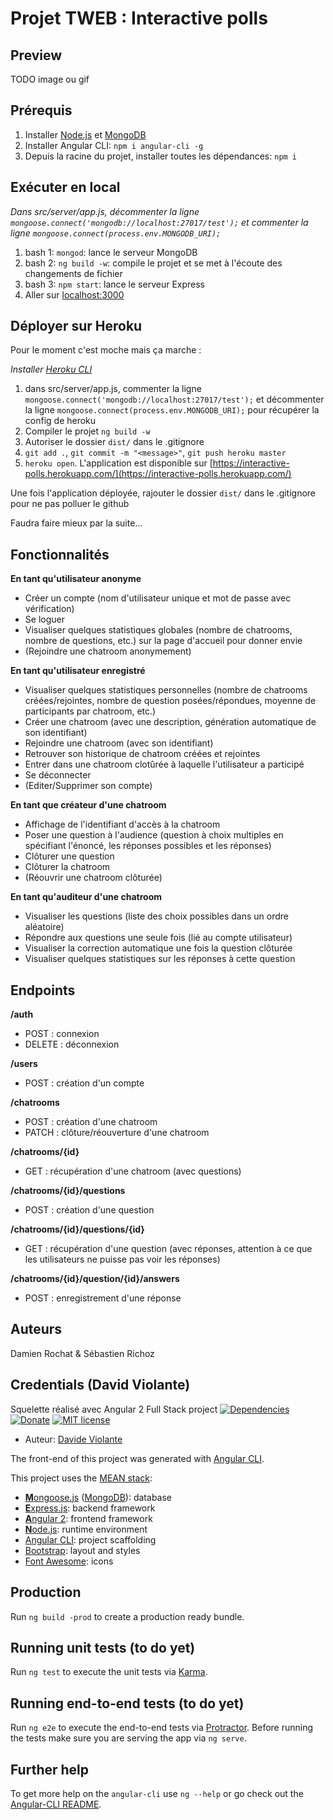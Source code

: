 # Projet TWEB : Interactive polls

## Preview
TODO image ou gif

## Prérequis
1. Installer [Node.js](https://nodejs.org) et [MongoDB](http://www.mongodb.com)
2. Installer Angular CLI: `npm i angular-cli -g`
3. Depuis la racine du projet, installer toutes les dépendances: `npm i`

## Exécuter en local
*Dans src/server/app.js, décommenter la ligne `mongoose.connect('mongodb://localhost:27017/test');` et commenter la ligne `mongoose.connect(process.env.MONGODB_URI);`*

1. bash 1: `mongod`: lance le serveur MongoDB
2. bash 2: `ng build -w`: compile le projet et se met à l'écoute des changements de fichier
3. bash 3: `npm start`: lance le serveur Express
4. Aller sur [localhost:3000](http://localhost:3000)

## Déployer sur Heroku
Pour le moment c'est moche mais ça marche :

*Installer [Heroku CLI](https://devcenter.heroku.com/articles/heroku-command-line#download-and-install)*

1. dans src/server/app.js, commenter la ligne `mongoose.connect('mongodb://localhost:27017/test');` et décommenter la ligne `mongoose.connect(process.env.MONGODB_URI);` pour récupérer la config de heroku
2. Compiler le projet `ng build -w`
3. Autoriser le dossier `dist/` dans le .gitignore
4. `git add .`, `git commit -m "<message>"`, `git push heroku master`
5. `heroku open`. L'application est disponible sur [https://interactive-polls.herokuapp.com/](https://interactive-polls.herokuapp.com/)

Une fois l'application déployée, rajouter le dossier `dist/` dans le .gitignore pour ne pas polluer le github

Faudra faire mieux par la suite...

## Fonctionnalités

**En tant qu'utilisateur anonyme**

- Créer un compte (nom d'utilisateur unique et mot de passe avec vérification)
- Se loguer
- Visualiser quelques statistiques globales (nombre de chatrooms, nombre de questions, etc.) sur la page d'accueil pour donner envie
- (Rejoindre une chatroom anonymement)

**En tant qu'utilisateur enregistré**

- Visualiser quelques statistiques personnelles (nombre de chatrooms créées/rejointes, nombre de question posées/répondues, moyenne de participants par chatroom, etc.)
- Créer une chatroom (avec une description, génération automatique de son identifiant)
- Rejoindre une chatroom (avec son identifiant)
- Retrouver son historique de chatroom créées et rejointes
- Entrer dans une chatroom clotûrée à laquelle l'utilisateur a participé
- Se déconnecter
- (Editer/Supprimer son compte)

**En tant que créateur d'une chatroom**

- Affichage de l'identifiant d'accès à la chatroom
- Poser une question à l'audience (question à choix multiples en spécifiant l'énoncé, les réponses possibles et les réponses)
- Clôturer une question
- Clôturer la chatroom
- (Réouvrir une chatroom clôturée)

**En tant qu'auditeur d'une chatroom**

- Visualiser les questions (liste des choix possibles dans un ordre aléatoire)
- Répondre aux questions une seule fois (lié au compte utilisateur)
- Visualiser la correction automatique une fois la question clôturée
- Visualiser quelques statistiques sur les réponses à cette question

## Endpoints

**/auth**

- POST : connexion
- DELETE : déconnexion

**/users**

- POST : création d'un compte

**/chatrooms**

- POST : création d'une chatroom
- PATCH : clôture/réouverture d'une chatroom

**/chatrooms/{id}**

- GET : récupération d'une chatroom (avec questions)

**/chatrooms/{id}/questions**

- POST : création d'une question

**/chatrooms/{id}/questions/{id}**

- GET : récupération d'une question (avec réponses, attention à ce que les utilisateurs ne puisse pas voir les réponses)

**/chatrooms/{id}/question/{id}/answers**

- POST : enregistrement d'une réponse

## Auteurs

Damien Rochat & Sébastien Richoz


## Credentials (David Violante)
Squelette réalisé avec Angular 2 Full Stack project [![Dependencies](https://david-dm.org/DavideViolante/Angular2-Full-Stack.svg)](https://david-dm.org/DavideViolante/Angular2-Full-Stack) [![Donate](https://img.shields.io/badge/paypal-donate-179BD7.svg)](https://www.paypal.me/dviolante) [![MIT license](http://img.shields.io/badge/license-MIT-lightgrey.svg)](http://opensource.org/licenses/MIT)

* Auteur: [Davide Violante](https://github.com/DavideViolante)

The front-end of this project was generated with [Angular CLI](https://github.com/angular/angular-cli).

This project uses the [MEAN stack](https://en.wikipedia.org/wiki/MEAN_(software_bundle)):
* [**M**ongoose.js](http://www.mongoosejs.com) ([MongoDB](http://www.mongodb.com)): database
* [**E**xpress.js](http://expressjs.com): backend framework
* [**A**ngular 2](https://angular.io): frontend framework
* [**N**ode.js](https://nodejs.org): runtime environment
* [Angular CLI](https://cli.angular.io): project scaffolding
* [Bootstrap](http://www.getbootstrap.com): layout and styles
* [Font Awesome](http://fontawesome.io): icons

## Production
Run `ng build -prod` to create a production ready bundle.

## Running unit tests (to do yet)
Run `ng test` to execute the unit tests via [Karma](https://karma-runner.github.io).

## Running end-to-end tests (to do yet)
Run `ng e2e` to execute the end-to-end tests via [Protractor](http://www.protractortest.org/). 
Before running the tests make sure you are serving the app via `ng serve`.

## Further help
To get more help on the `angular-cli` use `ng --help` or go check out the [Angular-CLI README](https://github.com/angular/angular-cli/blob/master/README.md).
